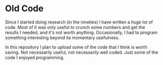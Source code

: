 # Old Code

Since I started doing research (in the nineties) I have written a *huge* lot of code. Most of it was only useful to crunch some numbers and get the results I needed, and it's not worth anything. Occasionally, I had to program something interesting beyond its momentary usefulness.

In this repository I plan to upload some of the code that I think is worth saving. Not necessarily useful, not necessarily well coded. Just some of the code I enjoyed programming.


